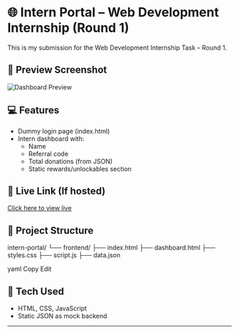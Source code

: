 # 🌐 Intern Portal – Web Development Internship (Round 1)

This is my submission for the Web Development Internship Task – Round 1.

## 📸 Preview Screenshot

![Dashboard Preview](C:\Users\91863\OneDrive\Desktop\intern-portal\
)

## 💻 Features
- Dummy login page (index.html)
- Intern dashboard with:
  - Name
  - Referral code
  - Total donations (from JSON)
  - Static rewards/unlockables section

## 🔗 Live Link (If hosted)
[Click here to view live](https://frolicking-salmiakki-9afda5.netlify.app/)

## 📁 Project Structure
intern-portal/
└── frontend/
├── index.html
├── dashboard.html
├── styles.css
├── script.js
├── data.json

yaml
Copy
Edit

## 🚀 Tech Used
- HTML, CSS, JavaScript
- Static JSON as mock backend

---
